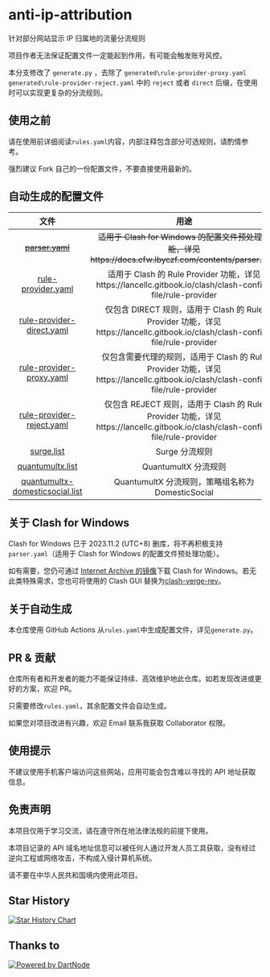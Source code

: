 # anti-ip-attribution

针对部分网站显示 IP 归属地的流量分流规则

项目作者无法保证配置文件一定能起到作用，有可能会触发账号风控。

本分支修改了 `generate.py` ，去除了 `generated\rule-provider-proxy.yaml` `generated\rule-provider-reject.yaml` 中的 `reject` 或者 `direct` 后缀，在使用时可以实现更复杂的分流规则。

## 使用之前

请在使用前详细阅读`rules.yaml`内容，内部注释包含部分可选规则，请酌情参考。

强烈建议 Fork 自己的一份配置文件，不要直接使用最新的。

## 自动生成的配置文件

|                                     文件                                     |                                                              用途                                                               |
| :--------------------------------------------------------------------------: | :-----------------------------------------------------------------------------------------------------------------------------: |
|                   ~~[parser.yaml](generated/parser.yaml)~~                   |             ~~适用于 Clash for Windows 的配置文件预处理功能，详见https://docs.cfw.lbyczf.com/contents/parser.html~~             |
|              [rule-provider.yaml](generated/rule-provider.yaml)              |            适用于 Clash 的 Rule Provider 功能，详见https://lancellc.gitbook.io/clash/clash-config-file/rule-provider            |
|       [rule-provider-direct.yaml](generated/rule-provider-direct.yaml)       |  仅包含 DIRECT 规则，适用于 Clash 的 Rule Provider 功能，详见https://lancellc.gitbook.io/clash/clash-config-file/rule-provider  |
|        [rule-provider-proxy.yaml](generated/rule-provider-proxy.yaml)        | 仅包含需要代理的规则，适用于 Clash 的 Rule Provider 功能，详见https://lancellc.gitbook.io/clash/clash-config-file/rule-provider |
|       [rule-provider-reject.yaml](generated/rule-provider-reject.yaml)       |  仅包含 REJECT 规则，适用于 Clash 的 Rule Provider 功能，详见https://lancellc.gitbook.io/clash/clash-config-file/rule-provider  |
|                      [surge.list](generated/surge.list)                      |                                                         Surge 分流规则                                                          |
|                [quantumultx.list](generated/quantumultx.list)                |                                                      QuantumultX 分流规则                                                       |
| [quantumultx-domesticsocial.list](generated/quantumultx-domesticsocial.list) |                                        QuantumultX 分流规则，策略组名称为 DomesticSocial                                        |

## 关于 Clash for Windows

Clash for Windows 已于 2023.11.2 (UTC+8) 删库，将不再积极支持`parser.yaml`（适用于 Clash for Windows 的配置文件预处理功能）。

如有需要，您仍可通过 [Internet Archive 的镜像](https://web.archive.org/web/20231030023222/https://github.com/Fndroid/clash_for_windows_pkg/releases)下载 Clash for Windows。若无此类特殊需求，您也可将使用的 Clash GUI 替换为[clash-verge-rev](https://github.com/clash-verge-rev/clash-verge-rev)。

## 关于自动生成

本仓库使用 GitHub Actions 从`rules.yaml`中生成配置文件，详见`generate.py`。

## PR & 贡献

仓库所有者和开发者的能力不能保证持续、高效维护地此仓库。如若发现改进或更好的方案，欢迎 PR。

只需要修改`rules.yaml`，其余配置文件会自动生成。

如果您对项目改进有兴趣，欢迎 Email 联系我获取 Collaborator 权限。

## 使用提示

不建议使用手机客户端访问这些网站，应用可能会包含难以寻找的 API 地址获取信息。

## 免责声明

本项目仅用于学习交流，请在遵守所在地法律法规的前提下使用。

本项目记录的 API 域名地址信息可以被任何人通过开发人员工具获取，没有经过逆向工程或网络攻击，不构成入侵计算机系统。

请不要在中华人民共和国境内使用此项目。

## Star History

[![Star History Chart](https://api.star-history.com/svg?repos=SunsetMkt/anti-ip-attribution&type=Date)](https://star-history.com/#SunsetMkt/anti-ip-attribution&Date)

## Thanks to

[![Powered by DartNode](https://dartnode.com/branding/DN-Open-Source-sm.png)](https://dartnode.com "Powered by DartNode - Free VPS for Open Source")
